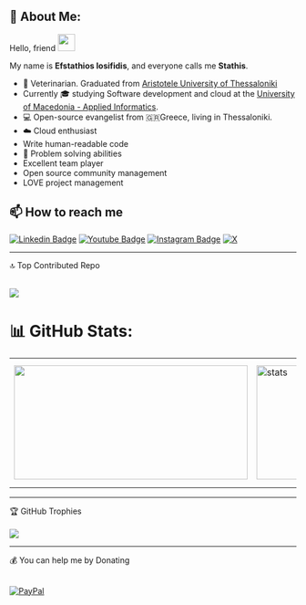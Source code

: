 ## 💫 About Me:

Hello, friend <img src="https://raw.githubusercontent.com/aemmadi/aemmadi/master/wave.gif" width="30">

My name is **Efstathios Iosifidis**, and everyone calls me **Stathis**.   

- 🐶 Veterinarian. Graduated from [Aristotele University of Thessaloniki](https://www.vet.auth.gr/en/)    
- Currently 🎓 studying Software development and cloud at the [University of Macedonia - Applied Informatics](https://www.uom.gr/en/dai).  
- 💻 Open-source evangelist from 🇬🇷Greece, living in Thessaloniki.  
- ☁️ Cloud enthusiast
- Write human-readable code 
- 💭 Problem solving abilities 
- Excellent team player  
- Open source community management   
- LOVE project management     

## 📫 How to reach me

[![Linkedin Badge](https://img.shields.io/badge/-LinkedIn-blue?style=flat-square&logo=Linkedin&logoColor=white&link=https://www.linkedin.com/in/eiosifidis/)](https://www.linkedin.com/in/eiosifidis/)
[![Youtube Badge](https://img.shields.io/badge/-Youtube-darkred?style=flat-square&logo=youtube&logoColor=white&link=https://www.youtube.com/c/EfstathiosIosifidis)](https://www.youtube.com/c/EfstathiosIosifidis)
[![Instagram Badge](https://img.shields.io/badge/-@e.iosifidis-ff69b4?style=flat-square&logo=instagram&logoColor=black&link=https://www.instagram.com/e.iosifidis/)](https://www.instagram.com/e.iosifidis/)
[![X](https://img.shields.io/badge/X-black.svg?logo=X&logoColor=white)](https://x.com/nexteiosifidis)


<hr>
🔝 Top Contributed Repo<br><br>

![](https://github-contributor-stats.vercel.app/api?username=iosifidis&limit=5&theme=dark&combine_all_yearly_contributions=true)

# 📊 GitHub Stats:

<table>
  <tr>
    <td><img height="200em" width="410vw" src="http://github-readme-streak-stats.herokuapp.com?user=iosifidis&theme=tokyonight&date_format=M%20j%5B%2C%20Y%5D"></td>
    <td><img height="200em" width="410vw" src="https://github-readme-stats.vercel.app/api?username=iosifidis&hide_border=true&count_private=true&show_icons=true&theme=tokyonight" alt="stats"></td>
    <td><img height="220em" width="430em" src="https://github-readme-stats.vercel.app/api/top-langs?username=iosifidis&show_icons=true&locale=en&layout=compact&hide_border=true&theme=tokyonight" alt="top-langs"></td>
  </tr>
</table>

<!--
<img height="200em" width="410vw" src="https://streak-stats.demolab.com?user=iosifidis&theme=dark&hide_border=true" alt="GitHub Streak" />
    
<img height="200em" width="410vw" src="https://github-readme-stats.vercel.app/api?username=iosifidis&hide_border=true&count_private=true&show_icons=true&theme=tokyonight" alt="stats">
    
<img height="220em" width="430em" src="https://github-readme-stats.vercel.app/api/top-langs?username=iosifidis&show_icons=true&locale=en&layout=compact&hide_border=true&theme=tokyonight" alt="top-langs">
-->
<hr>

🏆 GitHub Trophies<br><br>
![](https://github-profile-trophy.vercel.app/?username=iosifidis&theme=radical&no-frame=false&no-bg=true&margin-w=4)

<hr>

💰 You can help me by Donating<br><br>

[![PayPal](https://img.shields.io/badge/PayPal-00457C?style=for-the-badge&logo=paypal&logoColor=white)](https://paypal.me/eiosifidis) 

<!--
**iosifidis/iosifidis** is a ✨ _special_ ✨ repository because its `README.md` (this file) appears on your GitHub profile.

Here are some ideas to get you started:

- 🔭 I’m currently working on ...
- 🌱 I’m currently learning ...
- 👯 I’m looking to collaborate on ...
- 🤔 I’m looking for help with ...
- 💬 Ask me about ...
- 📫 How to reach me: ...
- 😄 Pronouns: ...
- ⚡ Fun fact: ...

Template from: https://github.com/anuraghazra/github-readme-stats 
-->

